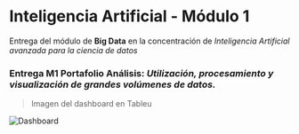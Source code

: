# Inteligencia Artificial - Módulo 1
Entrega del módulo de **Big Data** en la concentración de *Inteligencia Artificial avanzada para la ciencia de datos*

### Entrega M1 Portafolio Análisis: ***Utilización, procesamiento y visualización de grandes volúmenes de datos.***


> Imagen del dashboard en Tableu

![Dashboard](https://user-images.githubusercontent.com/80774502/203838454-ffc92d64-7390-4298-987d-53fda50b31c2.png)
